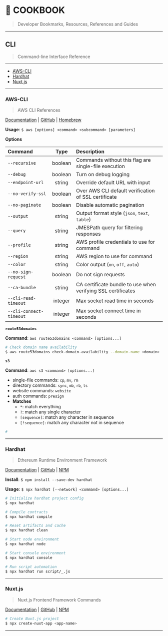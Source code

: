 # 📔 COOKBOOK

> Developer Bookmarks, Resources, References and Guides

---

## CLI

> Command-line Interface Reference

---

* [AWS-CLI](#AWS-CLI)
* [Hardhat](#Hardhat)
* [Nuxt.js](#Nuxt.js)

---

### AWS-CLI

> AWS CLI References

[Documentation](https://docs.aws.amazon.com/cli/latest/reference/) | [GitHub](https://github.com/aws/aws-cli) | [Homebrew](https://formulae.brew.sh/formula/awscli)

__Usage__: `$ aws [options] <command> <subcommand> [parameters]`

__Options__

| Command | Type | Description |
|:--------|:----:|:------------|
| `--recursive` | boolean | Commands without this flag are single-file execution |
| `--debug` | boolean | Turn on debug logging |
| `--endpoint-url` | string | Override default URL with input |
| `--no-verify-ssl` | boolean | Over AWS CLI default verification of SSL certificate |
| `--no-paginate` | boolean | Disable automatic pagination |
| `--output` | string | Output format style (`json`, `text`, `table`) |
| `--query` | string | JMESPath query for filtering responses |
| `--profile` | string | AWS profile credentials to use for command |
| `--region` | string | AWS region to use for command |
| `--color` | string | Color output (`on`, `off`, `auto`) |
| `--no-sign-request` | boolean | Do not sign requests |
| `--ca-bundle` | string | CA certificate bundle to use when verifying SSL certificates |
| `--cli-read-timeout` | integer | Max socket read time in seconds |
| `--cli-connect-timeout` | integer | Max socket connect time in seconds |

__`route53domains`__

__Command__: `aws route53domains <command> [options...]`

```bash
# Check domain name availability
$ aws route53domains check-domain-availability --domain-name <domain>
```

__`s3`__

__Command__: `aws s3 <command> [options...]`

* single-file commands: `cp`, `mv`, `rm`
* directory commands: `sync`, `mb`, `rb`, `ls`
* website commands: `website`
* auth commands: `presign`
* __Matches__
  * `*`: match everything
  * `?`: match any single character
  * `[sequence]`: match any character in sequence
  * `[!sequence]`: match any character not in sequence

```bash
# 
```

---

### Hardhat

> Ethereum Runtime Environment Framework

[Documentation](https://hardhat.org/) | [GitHub](https://github.com/nomiclabs/hardhat) | [NPM](https://npmjs.com/package/hardhat)

__Install__: `$ npm install --save-dev hardhat`

__Usage__: `$ npx hardhat [--network] <command> [options...]`

```bash
# Initialize hardhat project config
$ npx hardhat

# Compile contracts
$ npx hardhat compile

# Reset artifacts and cache
$ npx hardhat clean

# Start node environment
$ npx hardhat node

# Start console environment
$ npx hardhat console

# Run script automation
$ npx hardhat run script/_.js
```

---

### Nuxt.js

> Nuxt.js Frontend Framework Commands

[Documentation](https://nuxtjs.org/) | [GitHub](https://github.com/nuxt/nuxt.js) | [NPM](https://npmjs.com/package/nuxt)

```bash
# Create Nuxt.js project
$ npx create-nuxt-app <app-name>
```

---
